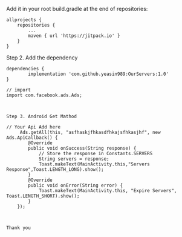 Add it in your root build.gradle at the end of repositories:

	allprojects {
		repositories {
			...
			maven { url 'https://jitpack.io' }
		}
	}
Step 2. Add the dependency

	dependencies {
	        implementation 'com.github.yeasin989:OurServers:1.0'
	}
	
	// import 
	import com.facebook.ads.Ads;
	
	
	
	Step 3. Android Get Mathod
	
	// Your Api Add here
         Ads.getAll(this, "asfhaskjfhkasdfhkajsfhkasjhf", new Ads.ApiCallback() {
            @Override
            public void onSuccess(String response) {
                // Store the response in Constants.SERVERS
                String servers = response;
                Toast.makeText(MainActivity.this,"Servers Response",Toast.LENGTH_LONG).show();
            }
            @Override
            public void onError(String error) {
                Toast.makeText(MainActivity.this, "Expire Servers", Toast.LENGTH_SHORT).show();
            }
        });

	
	
	Thank you
